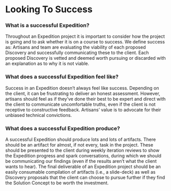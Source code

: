 # Looking To Success

### What is a successful Expedition?
Throughout an Expedition project it is important to consider how the project is going and to ask whether it is on a course to success. We define success as: Artisans and team are evaluating the viability of each proposed Discovery and successfully communicating these to the client. Each proposed Discovery is vetted and deemed worth pursuing or discarded with an explanation as to why it is not viable.

### What does a successful Expedition feel like?
Success in an Expedition doesn’t always feel like success. Depending on the client, it can be frustrating to deliver an honest assessment. However, artisans should feel as if they’ve done their best to be expert and direct with the client to communicate uncomfortable truths, even if the client is not receptive to constructive feedback. Artisans’ value is to advocate for their unbiased technical convictions.

### What does a successful Expedition produce?
A successful Expedition should produce lots and lots of artifacts. There should be an artifact for almost, if not every, task in the project. These should be presented to the client during weekly iteration reviews to show the Expedition progress and spark conversations, during which we should be communicating our findings (even if the results aren’t what the client wants to hear). The final deliverable of an Expedition project should be an easily consumable compilation of artifacts (i.e., a slide-deck) as well as Discovery proposals that the client can choose to pursue further if they find the Solution Concept to be worth the investment.